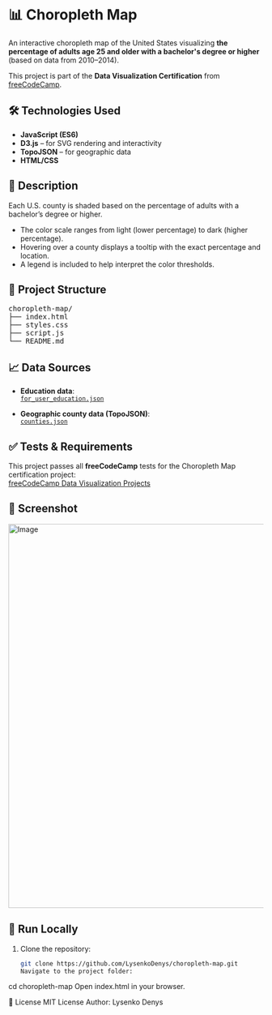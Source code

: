 # 📊 Choropleth Map

An interactive choropleth map of the United States visualizing **the percentage of adults age 25 and older with a bachelor's degree or higher** (based on data from 2010–2014).

This project is part of the **Data Visualization Certification** from [freeCodeCamp](https://www.freecodecamp.org/).

## 🛠 Technologies Used

- **JavaScript (ES6)**
- **D3.js** – for SVG rendering and interactivity
- **TopoJSON** – for geographic data
- **HTML/CSS**

## 📌 Description

Each U.S. county is shaded based on the percentage of adults with a bachelor’s degree or higher.

- The color scale ranges from light (lower percentage) to dark (higher percentage).
- Hovering over a county displays a tooltip with the exact percentage and location.
- A legend is included to help interpret the color thresholds.

## 📁 Project Structure

<pre>
choropleth-map/
├── index.html
├── styles.css
├── script.js
└── README.md
</pre>

## 📈 Data Sources

- **Education data**:  
  [`for_user_education.json`](https://cdn.freecodecamp.org/testable-projects-fcc/data/choropleth_map/for_user_education.json)

- **Geographic county data (TopoJSON)**:  
  [`counties.json`](https://cdn.freecodecamp.org/testable-projects-fcc/data/choropleth_map/counties.json)

## ✅ Tests & Requirements

This project passes all **freeCodeCamp** tests for the Choropleth Map certification project:  
[freeCodeCamp Data Visualization Projects](https://www.freecodecamp.org/learn/data-visualization/)

## 📸 Screenshot

<img width="994" height="758" alt="Image" src="https://github.com/user-attachments/assets/3447091a-39f8-476e-9ec2-0ec4537777b4" />

## 🚀 Run Locally

1. Clone the repository:
   ```bash
   git clone https://github.com/LysenkoDenys/choropleth-map.git
   Navigate to the project folder:
   ```

cd choropleth-map
Open index.html in your browser.

📄 License
MIT License
Author: Lysenko Denys
